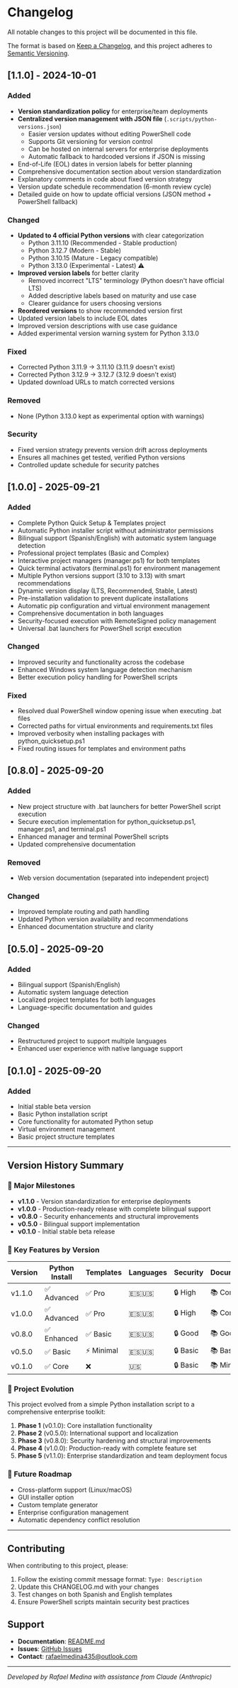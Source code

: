 # Changelog

All notable changes to this project will be documented in this file.

The format is based on [Keep a Changelog](https://keepachangelog.com/en/1.0.0/),
and this project adheres to [Semantic Versioning](https://semver.org/spec/v2.0.0.html).

## [1.1.0] - 2024-10-01

### Added
- **Version standardization policy** for enterprise/team deployments
- **Centralized version management with JSON file** (`.scripts/python-versions.json`)
  - Easier version updates without editing PowerShell code
  - Supports Git versioning for version control
  - Can be hosted on internal servers for enterprise deployments
  - Automatic fallback to hardcoded versions if JSON is missing
- End-of-Life (EOL) dates in version labels for better planning
- Comprehensive documentation section about version standardization
- Explanatory comments in code about fixed version strategy
- Version update schedule recommendation (6-month review cycle)
- Detailed guide on how to update official versions (JSON method + PowerShell fallback)

### Changed
- **Updated to 4 official Python versions** with clear categorization
  - Python 3.11.10 (Recommended - Stable production)
  - Python 3.12.7 (Modern - Stable)
  - Python 3.10.15 (Mature - Legacy compatible)
  - Python 3.13.0 (Experimental - Latest) ⚠️
- **Improved version labels** for better clarity
  - Removed incorrect "LTS" terminology (Python doesn't have official LTS)
  - Added descriptive labels based on maturity and use case
  - Clearer guidance for users choosing versions
- **Reordered versions** to show recommended version first
- Updated version labels to include EOL dates
- Improved version descriptions with use case guidance
- Added experimental version warning system for Python 3.13.0

### Fixed
- Corrected Python 3.11.9 → 3.11.10 (3.11.9 doesn't exist)
- Corrected Python 3.12.9 → 3.12.7 (3.12.9 doesn't exist)
- Updated download URLs to match corrected versions

### Removed
- None (Python 3.13.0 kept as experimental option with warnings)

### Security
- Fixed version strategy prevents version drift across deployments
- Ensures all machines get tested, verified Python versions
- Controlled update schedule for security patches

## [1.0.0] - 2025-09-21

### Added
- Complete Python Quick Setup & Templates project
- Automatic Python installer script without administrator permissions
- Bilingual support (Spanish/English) with automatic system language detection
- Professional project templates (Basic and Complex)
- Interactive project managers (manager.ps1) for both templates
- Quick terminal activators (terminal.ps1) for environment management
- Multiple Python versions support (3.10 to 3.13) with smart recommendations
- Dynamic version display (LTS, Recommended, Stable, Latest)
- Pre-installation validation to prevent duplicate installations
- Automatic pip configuration and virtual environment management
- Comprehensive documentation in both languages
- Security-focused execution with RemoteSigned policy management
- Universal .bat launchers for PowerShell script execution

### Changed
- Improved security and functionality across the codebase
- Enhanced Windows system language detection mechanism
- Better execution policy handling for PowerShell scripts

### Fixed
- Resolved dual PowerShell window opening issue when executing .bat files
- Corrected paths for virtual environments and requirements.txt files
- Improved verbosity when installing packages with python_quicksetup.ps1
- Fixed routing issues for templates and environment paths

## [0.8.0] - 2025-09-20

### Added
- New project structure with .bat launchers for better PowerShell script execution
- Secure execution implementation for python_quicksetup.ps1, manager.ps1, and terminal.ps1
- Enhanced manager and terminal PowerShell scripts
- Updated comprehensive documentation

### Removed
- Web version documentation (separated into independent project)

### Changed
- Improved template routing and path handling
- Updated Python version availability and recommendations
- Enhanced documentation structure and clarity

## [0.5.0] - 2025-09-20

### Added
- Bilingual support (Spanish/English)
- Automatic system language detection
- Localized project templates for both languages
- Language-specific documentation and guides

### Changed
- Restructured project to support multiple languages
- Enhanced user experience with native language support

## [0.1.0] - 2025-09-20

### Added
- Initial stable beta version
- Basic Python installation script
- Core functionality for automated Python setup
- Virtual environment management
- Basic project structure templates

---

## Version History Summary

### 🚀 Major Milestones

- **v1.1.0** - Version standardization for enterprise deployments
- **v1.0.0** - Production-ready release with complete bilingual support
- **v0.8.0** - Security enhancements and structural improvements
- **v0.5.0** - Bilingual support implementation
- **v0.1.0** - Initial stable beta release

### 🔧 Key Features by Version

| Version | Python Install | Templates | Languages | Security | Documentation | Standardization |
|---------|----------------|-----------|-----------|----------|---------------|-----------------|
| v1.1.0  | ✅ Advanced    | ✅ Pro    | 🇪🇸🇺🇸    | 🔒 High   | 📚 Complete  | ⭐ Enterprise   |
| v1.0.0  | ✅ Advanced    | ✅ Pro    | 🇪🇸🇺🇸    | 🔒 High   | 📚 Complete  | ❌ Basic        |
| v0.8.0  | ✅ Enhanced    | ✅ Basic  | 🇪🇸🇺🇸    | 🔒 Good   | 📚 Good      | ❌ None         |
| v0.5.0  | ✅ Basic       | ⚡ Minimal | 🇪🇸🇺🇸    | 🔒 Basic  | 📚 Basic     | ❌ None         |
| v0.1.0  | ✅ Core        | ❌        | 🇺🇸       | 🔒 Basic  | 📚 Minimal   | ❌ None         |

### 🎯 Project Evolution

This project evolved from a simple Python installation script to a comprehensive enterprise toolkit:

1. **Phase 1** (v0.1.0): Core installation functionality
2. **Phase 2** (v0.5.0): International support and localization
3. **Phase 3** (v0.8.0): Security hardening and structural improvements
4. **Phase 4** (v1.0.0): Production-ready with complete feature set
5. **Phase 5** (v1.1.0): Enterprise standardization and team deployment focus

### 🔮 Future Roadmap

- Cross-platform support (Linux/macOS)
- GUI installer option
- Custom template generator
- Enterprise configuration management
- Automatic dependency conflict resolution

---

## Contributing

When contributing to this project, please:

1. Follow the existing commit message format: `Type: Description`
2. Update this CHANGELOG.md with your changes
3. Test changes on both Spanish and English templates
4. Ensure PowerShell scripts maintain security best practices

## Support

- **Documentation**: [README.md](README.md)
- **Issues**: [GitHub Issues](https://github.com/your-repo/python-quicksetup/issues)
- **Contact**: rafaelmedina435@outlook.com

---

*Developed by Rafael Medina with assistance from Claude (Anthropic)*